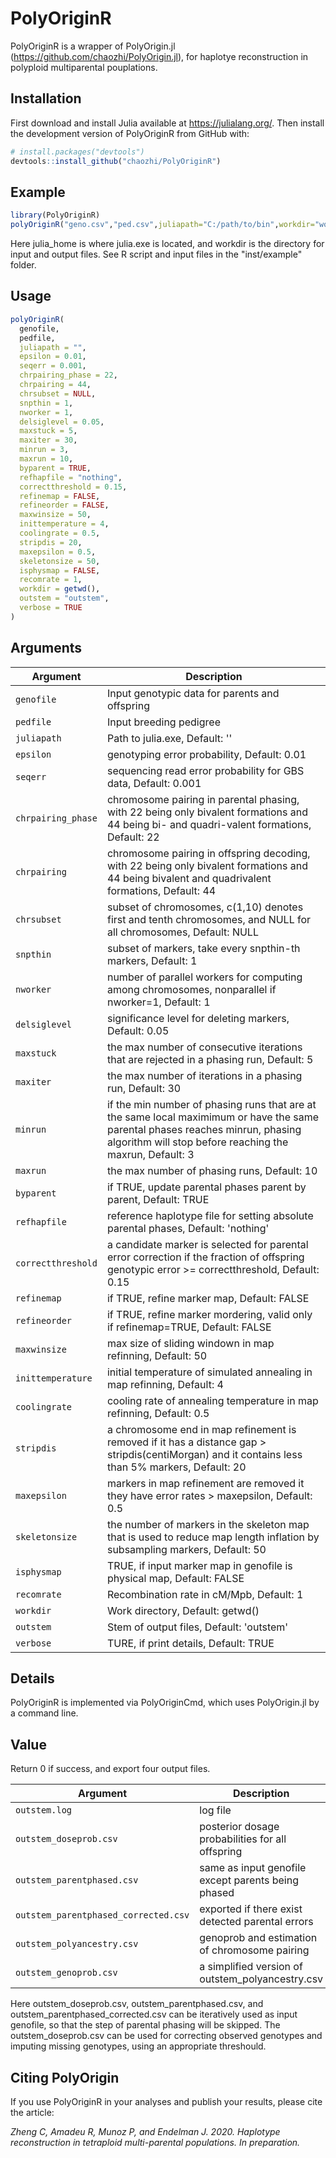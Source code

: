 
# PolyOriginR

<!-- badges: start -->
<!-- badges: end -->

PolyOriginR is a wrapper of PolyOrigin.jl (https://github.com/chaozhi/PolyOrigin.jl), for haplotye reconstruction in polyploid multiparental pouplations. 

## Installation

First download and install Julia available at https://julialang.org/. Then install the development version of PolyOriginR from GitHub with:

``` r
# install.packages("devtools")
devtools::install_github("chaozhi/PolyOriginR")
```

## Example

``` r
library(PolyOriginR)
polyOriginR("geno.csv","ped.csv",juliapath="C:/path/to/bin",workdir="workdir")
```
Here julia_home is where julia.exe is located, and workdir is the directory for input and output files. See R script and input files in the "inst/example" folder. 


## Usage

```r
polyOriginR(
  genofile,
  pedfile,
  juliapath = "",
  epsilon = 0.01,
  seqerr = 0.001,
  chrpairing_phase = 22,
  chrpairing = 44,
  chrsubset = NULL,
  snpthin = 1,
  nworker = 1,
  delsiglevel = 0.05,
  maxstuck = 5,
  maxiter = 30,
  minrun = 3,
  maxrun = 10,
  byparent = TRUE,
  refhapfile = "nothing",
  correctthreshold = 0.15,
  refinemap = FALSE,
  refineorder = FALSE,
  maxwinsize = 50,
  inittemperature = 4,
  coolingrate = 0.5,
  stripdis = 20,
  maxepsilon = 0.5,
  skeletonsize = 50,
  isphysmap = FALSE,
  recomrate = 1,
  workdir = getwd(),
  outstem = "outstem",
  verbose = TRUE
)
```


## Arguments

Argument      |Description
------------- |----------------
```genofile```     |     Input genotypic data for parents and offspring
```pedfile```     |     Input breeding pedigree
```juliapath```     |     Path to julia.exe, Default: ''
```epsilon```     |     genotyping error probability, Default: 0.01
```seqerr```     |     sequencing read error probability for GBS data, Default: 0.001
```chrpairing_phase```     |     chromosome pairing in parental phasing, with 22 being only bivalent formations and 44 being bi- and quadri-valent formations, Default: 22
```chrpairing```     |     chromosome pairing in offspring decoding, with 22 being only bivalent formations and 44 being bivalent and quadrivalent formations, Default: 44
```chrsubset```     |     subset of chromosomes, c(1,10) denotes first and tenth chromosomes, and NULL for all chromosomes, Default: NULL
```snpthin```     |     subset of markers, take every snpthin-th markers, Default: 1
```nworker```     |     number of parallel workers for computing among chromosomes, nonparallel if nworker=1, Default: 1
```delsiglevel```     |     significance level for deleting markers, Default: 0.05
```maxstuck```     |     the max number of consecutive iterations that are rejected in a phasing run, Default: 5
```maxiter```     |     the max number of iterations in a phasing run, Default: 30
```minrun```     |     if the min number of phasing runs that are at the same local maximimum or have the same parental phases reaches minrun, phasing algorithm will stop before reaching the maxrun, Default: 3
```maxrun```     |     the max number of phasing runs, Default: 10
```byparent```     |     if TRUE, update parental phases parent by parent, Default: TRUE
```refhapfile```     |     reference haplotype file for setting absolute parental phases, Default: 'nothing'
```correctthreshold```     |     a candidate marker is selected for parental error correction if the fraction of offspring genotypic error >= correctthreshold, Default: 0.15
```refinemap```     |     if TRUE, refine marker map, Default: FALSE
```refineorder```     |     if TRUE, refine marker mordering, valid only if refinemap=TRUE, Default: FALSE
```maxwinsize```     |     max size of sliding windown in map refinning, Default: 50
```inittemperature```     |     initial temperature of simulated annealing in map refinning, Default: 4
```coolingrate```     |     cooling rate of annealing temperature in map refinning, Default: 0.5
```stripdis```     |     a chromosome end in map refinement is removed if it has a distance gap > stripdis(centiMorgan) and it contains less than 5% markers, Default: 20
```maxepsilon```     |     markers in map refinement are removed it they have error rates > maxepsilon, Default: 0.5
```skeletonsize```     |     the number of markers in the skeleton map that is used to reduce map length inflation by subsampling markers, Default: 50
```isphysmap```     |     TRUE, if input marker map in genofile is physical map, Default: FALSE
```recomrate```     |     Recombination rate in cM/Mpb, Default: 1
```workdir```     |     Work directory, Default: getwd()
```outstem```     |     Stem of output files, Default: 'outstem'
```verbose```     |     TURE, if print details, Default: TRUE

## Details


 PolyOriginR is implemented via PolyOriginCmd, which uses PolyOrigin.jl by a command line.


## Value


 Return 0 if success, and export four output files.
 
 Argument      |Description
------------- |----------------
```outstem.log```     |  log file
```outstem_doseprob.csv```     |  posterior dosage probabilities for all offspring
```outstem_parentphased.csv```     |  same as input genofile except parents being phased
```outstem_parentphased_corrected.csv```     |  exported if there exist detected parental errors
```outstem_polyancestry.csv```     |  genoprob and estimation of chromosome pairing 
```outstem_genoprob.csv```     |  a simplified version of outstem_polyancestry.csv

Here outstem_doseprob.csv, outstem_parentphased.csv, and outstem_parentphased_corrected.csv can be iteratively used as input genofile, so that the step of parental phasing will be skipped.  The outstem_doseprob.csv can be used for correcting observed genotypes and imputing missing genotypes, using an appropriate threshould. 

## Citing PolyOrigin

 If you use PolyOriginR in your analyses and publish your results, please cite the article:

  *Zheng C, Amadeu R, Munoz P, and Endelman J. 2020. Haplotype reconstruction in tetraploid multi-parental populations. In preparation.*


